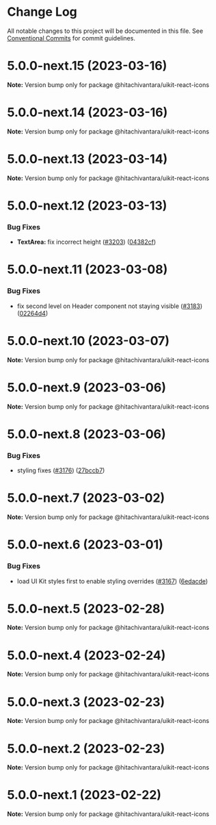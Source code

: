 # Change Log

All notable changes to this project will be documented in this file.
See [Conventional Commits](https://conventionalcommits.org) for commit guidelines.

# 5.0.0-next.15 (2023-03-16)

**Note:** Version bump only for package @hitachivantara/uikit-react-icons

# 5.0.0-next.14 (2023-03-16)

**Note:** Version bump only for package @hitachivantara/uikit-react-icons

# 5.0.0-next.13 (2023-03-14)

**Note:** Version bump only for package @hitachivantara/uikit-react-icons

# 5.0.0-next.12 (2023-03-13)

### Bug Fixes

- **TextArea:** fix incorrect height ([#3203](https://github.com/lumada-design/hv-uikit-react/issues/3203)) ([04382cf](https://github.com/lumada-design/hv-uikit-react/commit/04382cf64cc0aaefdbe92e5faece1c6471b8ab7e))

# 5.0.0-next.11 (2023-03-08)

### Bug Fixes

- fix second level on Header component not staying visible ([#3183](https://github.com/lumada-design/hv-uikit-react/issues/3183)) ([02264d4](https://github.com/lumada-design/hv-uikit-react/commit/02264d435e758438745f40bb7e0c2fe225eff611))

# 5.0.0-next.10 (2023-03-07)

**Note:** Version bump only for package @hitachivantara/uikit-react-icons

# 5.0.0-next.9 (2023-03-06)

**Note:** Version bump only for package @hitachivantara/uikit-react-icons

# 5.0.0-next.8 (2023-03-06)

### Bug Fixes

- styling fixes ([#3176](https://github.com/lumada-design/hv-uikit-react/issues/3176)) ([27bccb7](https://github.com/lumada-design/hv-uikit-react/commit/27bccb703ea93f3f92b868ef43331924b8ca9ded))

# 5.0.0-next.7 (2023-03-02)

**Note:** Version bump only for package @hitachivantara/uikit-react-icons

# 5.0.0-next.6 (2023-03-01)

### Bug Fixes

- load UI Kit styles first to enable styling overrides ([#3167](https://github.com/lumada-design/hv-uikit-react/issues/3167)) ([6edacde](https://github.com/lumada-design/hv-uikit-react/commit/6edacde1e3d090f6e1228693b3e5628fe776fecf))

# 5.0.0-next.5 (2023-02-28)

**Note:** Version bump only for package @hitachivantara/uikit-react-icons

# 5.0.0-next.4 (2023-02-24)

**Note:** Version bump only for package @hitachivantara/uikit-react-icons

# 5.0.0-next.3 (2023-02-23)

**Note:** Version bump only for package @hitachivantara/uikit-react-icons

# 5.0.0-next.2 (2023-02-23)

**Note:** Version bump only for package @hitachivantara/uikit-react-icons

# 5.0.0-next.1 (2023-02-22)

**Note:** Version bump only for package @hitachivantara/uikit-react-icons
